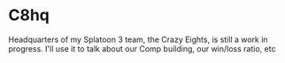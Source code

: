 # C8hq
Headquarters of my Splatoon 3 team, the Crazy Eights, is still a work in progress. I'll use it to talk about our Comp building, our win/loss ratio, etc

